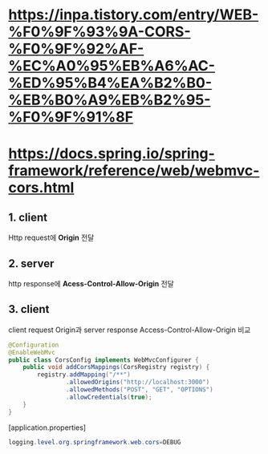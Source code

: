 # https://inpa.tistory.com/entry/WEB-%F0%9F%93%9A-CORS-%F0%9F%92%AF-%EC%A0%95%EB%A6%AC-%ED%95%B4%EA%B2%B0-%EB%B0%A9%EB%B2%95-%F0%9F%91%8F
# https://docs.spring.io/spring-framework/reference/web/webmvc-cors.html

## 1. client
Http request에 **Origin** 전달
## 2. server
http response에 **Acess-Control-Allow-Origin** 전달
## 3. client
client request Origin과
server response Access-Control-Allow-Origin 비교

```java
@Configuration
@EnableWebMvc
public class CorsConfig implements WebMvcConfigurer {
    public void addCorsMappings(CorsRegistry registry) {
        registry.addMapping("/**")
                .allowedOrigins("http://localhost:3000")
                .allowedMethods("POST", "GET", "OPTIONS")
                .allowCredentials(true);
    }
}
```

[application.properties]
```java
logging.level.org.springframework.web.cors=DEBUG
```
